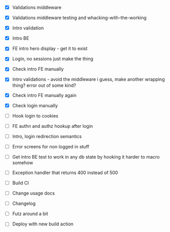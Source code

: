 - [x] Validations middleware

- [x] Validations middleware testing and whacking-with-the-working

- [x] Intro validation

- [x] Intro BE
- [x] FE intro hero display - get it to exist
- [x] Login, no sessions just make the thing

- [x] Check intro FE manually
- [x] Intro validations - avoid the middleware i guess, make another wrapping thing? error out of some kind?
- [x] Check intro FE manually again
- [x] Check login manually
- [ ] Hook login to cookies
- [ ] FE authn and authz hookup after login
- [ ] Intro, login redirection semantics

- [ ] Error screens for non logged in stuff
- [ ] Get intro BE test to work in any db state by hooking it harder to macro somehow
- [ ] Exception handler that returns 400 instead of 500
- [ ] Build CI
- [ ] Change usage docs
- [ ] Changelog
- [ ] Futz around a bit
- [ ] Deploy with new build action
